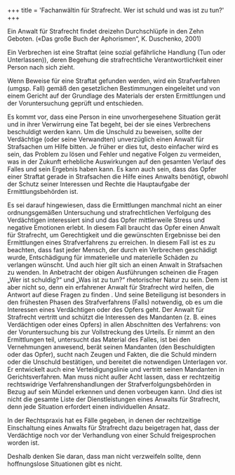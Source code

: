 +++
title = 'Fachanwältin für Strafrecht. Wer ist schuld und was ist zu tun?'
+++

Ein Anwalt für Strafrecht findet dreizehn Durchschlüpfe in den Zehn Geboten. («Das große Buch der Aphorismen“, K. Duschenko, 2001)
<!--more-->
Ein Verbrechen ist eine Straftat (eine sozial gefährliche Handlung (Tun oder Unterlassen)), deren Begehung die strafrechtliche Verantwortlichkeit einer Person nach sich zieht.

Wenn Beweise für eine Straftat gefunden werden, wird ein Strafverfahren (umgsp. Fall) gemäß den gesetzlichen Bestimmungen eingeleitet und von einem Gericht auf der Grundlage des Materials der ersten Ermittlungen und der Voruntersuchung geprüft und entschieden.

Es kommt vor, dass eine Person in eine unvorhergesehene Situation gerät und in ihrer Verwirrung eine Tat begeht, bei der sie eines Verbrechens beschuldigt werden kann. Um die Unschuld zu beweisen, sollte der Verdächtige (oder seine Verwandten) unverzüglich einen Anwalt für Strafsachen um Hilfe bitten. Je früher er dies tut, desto einfacher wird es sein, das Problem zu lösen und Fehler und negative Folgen zu vermeiden, was in der Zukunft erhebliche Auswirkungen auf den gesamten Verlauf des Falles und sein Ergebnis haben kann. Es kann auch sein, dass das Opfer einer Straftat gerade in Strafsachen die Hilfe eines Anwalts benötigt, obwohl der Schutz seiner Interessen und Rechte die Hauptaufgabe der Ermittlungsbehörden ist.

Es sei darauf hingewiesen, dass die Ermittlungen manchmal nicht an einer ordnungsgemäßen Untersuchung und strafrechtlichen Verfolgung des Verdächtigen interessiert sind und das Opfer mittlerweile Stress und negative Emotionen erlebt. In diesem Fall braucht das Opfer einen Anwalt für Strafrecht, um Gerechtigkeit und die gewünschten Ergebnisse bei den Ermittlungen eines Strafverfahrens zu erreichen. In diesem Fall ist es zu beachten, dass fast jeder Mensch, der durch ein Verbrechen geschädigt wurde, Entschädigung für immaterielle und materielle Schäden zu verlangen wünscht. Und auch hier gilt sich an einen Anwalt in Strafsachen zu wenden. In Anbetracht der obigen Ausführungen scheinen die Fragen „Wer ist schuldig?“ und „Was ist zu tun?“ rhetorischer Natur zu sein. Dem ist aber nicht so, denn ein erfahrener Anwalt für Strafrecht wird helfen, die Antwort auf diese Fragen zu finden . Und seine Beteiligung ist besonders in den frühesten Phasen des Strafverfahrens (Falls) notwendig, ob es um die Interessen eines Verdächtigen oder des Opfers geht. Der Anwalt für Strafrecht vertritt und schützt die Interessen des Mandanten (z. B. eines Verdächtigen oder eines Opfers) in allen Abschnitten des Verfahrens: von der Voruntersuchung bis zur Vollstreckung des Urteils. Er nimmt an den Ermittlungen teil, untersucht das Material des Falles, ist bei den Vernehmungen anwesend, berät seinen Mandanten (den Beschuldigten oder das Opfer), sucht nach Zeugen und Fakten, die die Schuld mindern oder die Unschuld bestätigen, und bereitet die notwendigen Unterlagen vor. Er entwickelt auch eine Verteidigungslinie und vertritt seinen Mandanten in Gerichtsverfahren. Man muss nicht außer Acht lassen, dass er rechtzeitig rechtswidrige Verfahrenshandlungen der Strafverfolgungsbehörden in Bezug auf sein Mündel erkennen und denen vorbeugen kann. Und dies ist nicht die gesamte Liste der Dienstleistungen eines Anwalts für Strafrecht, denn jede Situation erfordert einen individuellen Ansatz.

In der Rechtspraxis hat es Fälle gegeben, in denen der rechtzeitige Einschaltung eines Anwalts für Strafrecht dazu beigetragen hat, dass der Verdächtige noch vor der Verhandlung von einer Schuld freigesprochen worden ist.

Deshalb denken Sie  daran, dass man nicht verzweifeln sollte, denn hoffnungslose Situationen gibt es nicht.